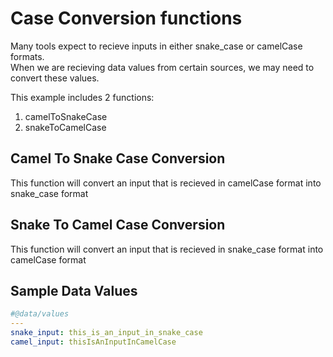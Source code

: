 # Case Conversion functions
Many tools expect to recieve inputs in either snake_case or camelCase formats.  
When we are recieving data values from certain sources, we may need to convert these values.  

This example includes 2 functions:
1. camelToSnakeCase
2. snakeToCamelCase

## Camel To Snake Case Conversion
This function will convert an input that is recieved in camelCase format into snake_case format

## Snake To Camel Case Conversion
This function will convert an input that is recieved in snake_case format into camelCase format

## Sample Data Values
```yaml
#@data/values
---
snake_input: this_is_an_input_in_snake_case
camel_input: thisIsAnInputInCamelCase
```
